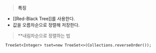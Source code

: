 
>**특징**
* [[Red-Black Tree]]를 사용한다.
* 값을 오름차순으로 정렬해 저장한다.

>**내림차순으로 정렬하는 법
```
TreeSet<Integer> tset=new TreeSet<>(Collections.reverseOrder());
```
